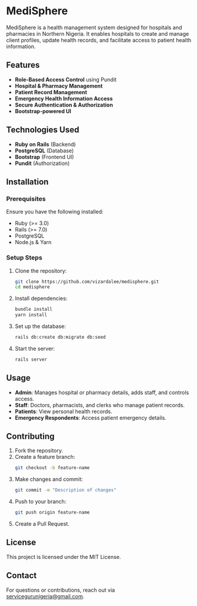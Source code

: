 # MediSphere

MediSphere is a health management system designed for hospitals and pharmacies in Northern Nigeria. It enables hospitals to create and manage client profiles, update health records, and facilitate access to patient health information.

## Features

- **Role-Based Access Control** using Pundit
- **Hospital & Pharmacy Management**
- **Patient Record Management**
- **Emergency Health Information Access**
- **Secure Authentication & Authorization**
- **Bootstrap-powered UI**

## Technologies Used

- **Ruby on Rails** (Backend)
- **PostgreSQL** (Database)
- **Bootstrap** (Frontend UI)
- **Pundit** (Authorization)

## Installation

### Prerequisites

Ensure you have the following installed:

- Ruby (>= 3.0)
- Rails (>= 7.0)
- PostgreSQL
- Node.js & Yarn

### Setup Steps

1. Clone the repository:
   ```sh
   git clone https://github.com/vizardalee/medisphere.git
   cd medisphere
   ```
2. Install dependencies:
   ```sh
   bundle install
   yarn install
   ```
3. Set up the database:
   ```sh
   rails db:create db:migrate db:seed
   ```
4. Start the server:
   ```sh
   rails server
   ```

## Usage

- **Admin**: Manages hospital or pharmacy details, adds staff, and controls access.
- **Staff**: Doctors, pharmacists, and clerks who manage patient records.
- **Patients**: View personal health records.
- **Emergency Respondents**: Access patient emergency details.

## Contributing

1. Fork the repository.
2. Create a feature branch:
   ```sh
   git checkout -b feature-name
   ```
3. Make changes and commit:
   ```sh
   git commit -m "Description of changes"
   ```
4. Push to your branch:
   ```sh
   git push origin feature-name
   ```
5. Create a Pull Request.

## License

This project is licensed under the MIT License.

## Contact

For questions or contributions, reach out via [servicegurunigeria@gmail.com](mailto\:servicegurunigeria@gmail.com).


